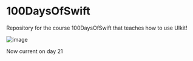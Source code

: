 # 100DaysOfSwift
Repository for the course 100DaysOfSwift that teaches how to use UIkit!

![image](https://user-images.githubusercontent.com/122572631/234036818-ec11008a-e456-40fb-887d-67f290d7b8b8.png)

Now current on day 21
